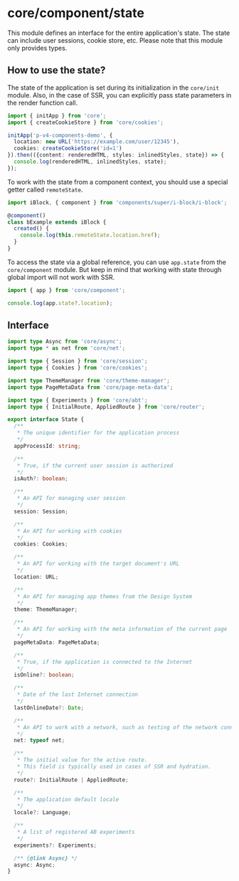 # core/component/state

This module defines an interface for the entire application's state.
The state can include user sessions, cookie store, etc.
Please note that this module only provides types.

## How to use the state?

The state of the application is set during its initialization in the `core/init` module.
Also, in the case of SSR, you can explicitly pass state parameters in the render function call.

```typescript
import { initApp } from 'core';
import { createCookieStore } from 'core/cookies';

initApp('p-v4-components-demo', {
  location: new URL('https://example.com/user/12345'),
  cookies: createCookieStore('id=1')
}).then(({content: renderedHTML, styles: inlinedStyles, state}) => {
  console.log(renderedHTML, inlinedStyles, state);
});
```

To work with the state from a component context, you should use a special getter called `remoteState`.

```typescript
import iBlock, { component } from 'components/super/i-block/i-block';

@component()
class bExample extends iBlock {
  created() {
    console.log(this.remoteState.location.href);
  }
}
```

To access the state via a global reference, you can use `app.state` from the `core/component` module.
But keep in mind that working with state through global import will not work with SSR.

```typescript
import { app } from 'core/component';

console.log(app.state?.location);
```

## Interface

```typescript
import type Async from 'core/async';
import type * as net from 'core/net';

import type { Session } from 'core/session';
import type { Cookies } from 'core/cookies';

import type ThemeManager from 'core/theme-manager';
import type PageMetaData from 'core/page-meta-data';

import type { Experiments } from 'core/abt';
import type { InitialRoute, AppliedRoute } from 'core/router';

export interface State {
  /**
   * The unique identifier for the application process
   */
  appProcessId: string;

  /**
   * True, if the current user session is authorized
   */
  isAuth?: boolean;

  /**
   * An API for managing user session
   */
  session: Session;

  /**
   * An API for working with cookies
   */
  cookies: Cookies;

  /**
   * An API for working with the target document's URL
   */
  location: URL;

  /**
   * An API for managing app themes from the Design System
   */
  theme: ThemeManager;

  /**
   * An API for working with the meta information of the current page
   */
  pageMetaData: PageMetaData;

  /**
   * True, if the application is connected to the Internet
   */
  isOnline?: boolean;

  /**
   * Date of the last Internet connection
   */
  lastOnlineDate?: Date;

  /**
   * An API to work with a network, such as testing of the network connection, etc.
   */
  net: typeof net;

  /**
   * The initial value for the active route.
   * This field is typically used in cases of SSR and hydration.
   */
  route?: InitialRoute | AppliedRoute;

  /**
   * The application default locale
   */
  locale?: Language;

  /**
   * A list of registered AB experiments
   */
  experiments?: Experiments;

  /** {@link Async} */
  async: Async;
}
```
